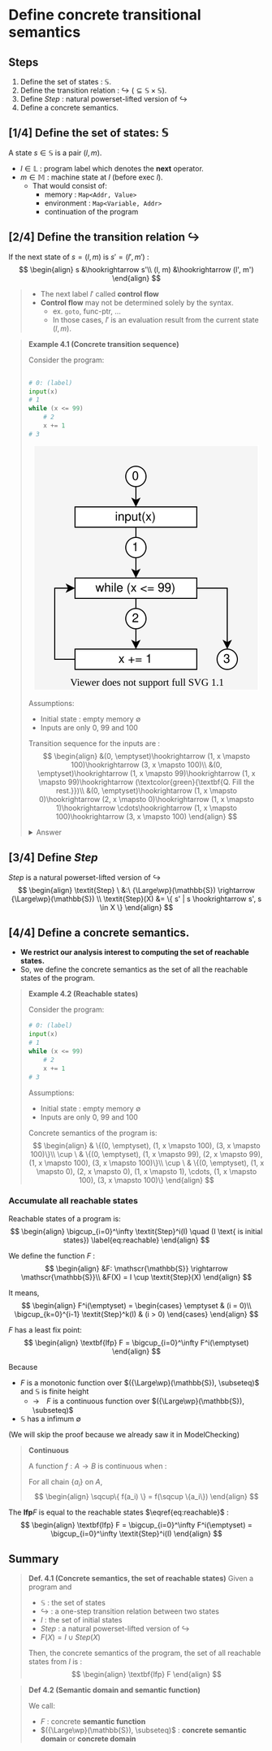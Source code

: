 # Define concrete transitional semantics
## Steps
1. Define the set of states : $\mathbb{S}$.
2. Define the transition relation : $\hookrightarrow \ (\subseteq \mathbb{S} \times \mathbb{S})$.
3. Define $\textit{Step}$ : natural powerset-lifted version of $\hookrightarrow$
4. Define a concrete semantics.

## [1/4] Define the set of states: $\mathbb{S}$
A state $s \in \mathbb{S}$ is a pair $(l, m)$.
- $l \in \mathbb{L}$ : program label which denotes the **next** operator.
- $m \in \mathbb{M}$ : machine state at $l$ (before exec $l$).
    - That would consist of:
        - memory : `Map<Addr, Value>`
        - environment : `Map<Variable, Addr>`
        - continuation of the program

## [2/4] Define the transition relation $\hookrightarrow$
If the next state of $s = (l, m)$ is $s' = (l', m')$ :
$$
\begin{align}
    s &\hookrightarrow s'\\
    (l, m) &\hookrightarrow (l', m')
\end{align}
$$

> - The next label $l'$ called **control flow**
> - **Control flow** may not be determined solely by the syntax.
>     - ex. `goto`, func-ptr, ...
>     - In those cases, $l'$ is an evaluation result from the current state $(l, m)$.

> **Example 4.1 (Concrete transition sequence)**
>
> Consider the program:
>
> <div>
> <div style="float:left; width:50%">
>
> ```py
> # 0: (label)
> input(x)
> # 1
> while (x <= 99)
>     # 2
>     x += 1
> # 3
> ```
>
> </div>
> <div style="text-align:center">
>
> ![](./fig/ex4.1.drawio.svg)
>
> </div>
> </div>
>
> Assumptions:
> - Initial state : empty memory $\emptyset$
> - Inputs are only 0, 99 and 100
>
> Transition sequence for the inputs are :
> $$
> \begin{align}
>     &(0, \emptyset)\hookrightarrow (1, x \mapsto 100)\hookrightarrow (3, x \mapsto 100)\\
>     &(0, \emptyset)\hookrightarrow (1, x \mapsto 99)\hookrightarrow  (1, x \mapsto 99)\hookrightarrow (\textcolor{green}{\textbf{Q. Fill the rest.}})\\
>     &(0, \emptyset)\hookrightarrow (1, x \mapsto 0)\hookrightarrow (2, x \mapsto 0)\hookrightarrow (1, x \mapsto 1)\hookrightarrow \cdots\hookrightarrow (1, x \mapsto 100)\hookrightarrow (3, x \mapsto 100)
> \end{align}
> $$
>
> <details>
> <summary>Answer</summary>
> $$(0, \emptyset)\hookrightarrow (1, x \mapsto 99)\hookrightarrow (2, x \mapsto 99)\hookrightarrow (1, x \mapsto 100)\hookrightarrow (3, x \mapsto 100)$$
> </details>

## [3/4] Define $\textit{Step}$
$\textit{Step}$ is a natural powerset-lifted version of $\hookrightarrow$
$$
\begin{align}
    \textit{Step} \ &:\  {\Large\wp}(\mathbb{S}) \rightarrow {\Large\wp}(\mathbb{S}) \\
    \textit{Step}(X) &= \{ s' | s \hookrightarrow s', s \in X \}
\end{align}
$$

## [4/4] Define a concrete semantics.
- **We restrict our analysis interest to computing the set of reachable states.**
- So, we define the concrete semantics as the set of all the reachable states of the program.

> **Example 4.2 (Reachable states)**
>
> Consider the program:
> ```py
> # 0: (label)
> input(x)
> # 1
> while (x <= 99)
>     # 2
>     x += 1
> # 3
> ```
>
> Assumptions:
> - Initial state : empty memory $\emptyset$
> - Inputs are only 0, 99 and 100
>
> Concrete semantics of the program is:
> $$
> \begin{align}
>            & \{(0, \emptyset), (1, x \mapsto 100), (3, x \mapsto 100)\}\\
>     \cup \ & \{(0, \emptyset), (1, x \mapsto 99), (2, x \mapsto 99), (1, x \mapsto 100), (3, x \mapsto 100)\}\\
>     \cup \ & \{(0, \emptyset), (1, x \mapsto 0), (2, x \mapsto 0), (1, x \mapsto 1), \cdots, (1, x \mapsto 100), (3, x \mapsto 100)\}
> \end{align}
> $$


### Accumulate all reachable states
Reachable states of a program is:
$$
\begin{align}
    \bigcup_{i=0}^\infty \textit{Step}^i(I) \quad (I \text{ is initial states}) \label{eq:reachable}
\end{align}
$$

We define the function $F$ :
$$
\begin{align}
    &F: \mathscr{\mathbb{S}} \rightarrow \mathscr{\mathbb{S}}\\
    &F(X) = I \cup \textit{Step}(X)
\end{align}
$$

It means,
$$
\begin{align}
    F^i(\emptyset) =
        \begin{cases}
            \emptyset & (i = 0)\\
            \bigcup_{k=0}^{i-1} \textit{Step}^k(I) & (i > 0)
        \end{cases}
\end{align}
$$

$F$ has a least fix point:
$$
\begin{align}
    \textbf{lfp} F = \bigcup_{i=0}^\infty F^i(\emptyset)
\end{align}
$$

Because
- $F$ is a monotonic function over $({\Large\wp}(\mathbb{S}), \subseteq)$ and $\mathbb{S}$ is finite height
    - →　$F$ is a continuous function over $({\Large\wp}(\mathbb{S}), \subseteq)$
- $\mathbb{S}$ has a infimum $\emptyset$

(We will skip the proof because we already saw it in ModelChecking)

> **Continuous**
>
> A function $f : A \rightarrow B$ is continuous when :
>
> For all chain $\{ a_i \}$ on $A$,
> $$
> \begin{align}
>     \sqcup\{ f(a_i) \} = f(\sqcup \{a_i\})
> \end{align}
> $$


The $\textbf{lfp} F$ is equal to the reachable states $\eqref{eq:reachable}$ :
$$
\begin{align}
    \textbf{lfp} F = \bigcup_{i=0}^\infty F^i(\emptyset) = \bigcup_{i=0}^\infty \textit{Step}^i(I)
\end{align}
$$

## Summary
> **Def. 4.1 (Concrete semantics, the set of reachable states)**
> Given a program and
> - $\mathbb{S}$ : the set of states
> - $\hookrightarrow$ : a one-step transition relation between two states
> - $I$ : the set of initial states
> - $\textit{Step}$ : a natural powerset-lifted version of $\hookrightarrow$
> - $F(X) = I \cup \textit{Step}(X)$
>
> Then, the concrete semantics of the program, the set of all reachable states from $I$ is :
> $$
> \begin{align}
>     \textbf{lfp} F
> \end{align}
> $$

> **Def 4.2 (Semantic domain and semantic function)**
>
> We call:
> - $F$ : concrete **semantic function**
> - $({\Large\wp}(\mathbb{S}), \subseteq)$ : **concrete semantic domain** or **concrete domain**
